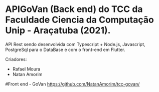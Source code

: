 # APIGoVan (Back end) do TCC da Faculdade Ciencia da Computação Unip - Araçatuba (2021).
API Rest sendo desenvolvida com Typescript + Node.js,  Javascript, PostgreSql para o DataBase e com o front-end em Flutter.

Criadores: 
- Rafael Moura
- Natan Amorim
  
#Front end - GoVan
  https://github.com/NatanAmorim/tcc-govan/
